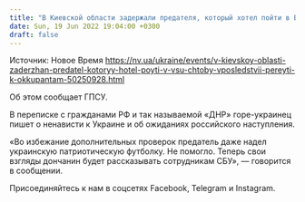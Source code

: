 ```yaml
---
title: "В Киевской области задержали предателя, который хотел пойти в ВСУ, чтобы впоследствии перейти к оккупантам"
date: Sun, 19 Jun 2022 19:04:00 +0300
draft: false
---
```

Источник: Новое Время https://nv.ua/ukraine/events/v-kievskoy-oblasti-zaderzhan-predatel-kotoryy-hotel-poyti-v-vsu-chtoby-vposledstvii-pereyti-k-okkupantam-50250928.html


Об этом сообщает ГПСУ.

В переписке с гражданами РФ и так называемой «ДНР» горе-украинец пишет о ненависти к Украине и об ожиданиях российского наступления.

«Во избежание дополнительных проверок предатель даже надел украинскую патриотическую футболку. Не помогло. Теперь свои взгляды дончанин будет рассказывать сотрудникам СБУ», — говорится в сообщении.

Присоединяйтесь к нам в соцсетях Facebook, Telegram и Instagram.
